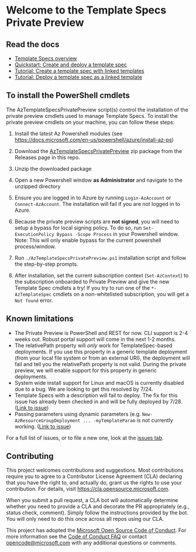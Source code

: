 # Welcome to the Template Specs Private Preview

## Read the docs

* [Template Specs overview](https://docs.microsoft.com/azure/azure-resource-manager/templates/template-specs)
* [Quickstart: Create and deploy a template spec](https://docs.microsoft.com/azure/azure-resource-manager/templates/quickstart-create-template-specs)
* [Tutorial: Create a template spec with linked templates](https://docs.microsoft.com/azure/azure-resource-manager/templates/template-specs-create-linked)
* [Tutorial: Deploy a template spec as a linked template](https://docs.microsoft.com/azure/azure-resource-manager/templates/template-specs-deploy-linked-template)

## To install the PowerShell cmdlets

The AzTemplateSpecsPrivatePreview script(s) control the installation of the private preview cmdlets used to manage Template Specs. To install the private preview cmdlets on your machine, you can follow these steps:

1. Install the latest Az Powershell modules (see https://docs.microsoft.com/en-us/powershell/azure/install-az-ps)

1. Download the [AzTemplateSpecsPrivatePreview](https://github.com/Azure/template-specs/releases/download/v0.1/AzTemplateSpecsPrivatePreview.zip) zip package from the Releases page in this repo.
1. Unzip the downloaded package
1. Open a new Powershell window **as Administrator** and navigate to the unzipped directory
1. Ensure you are logged in to Azure by running `Login-AzAccount` or `Connect-AzAccount`. The installation will fail if you are not logged in to Azure.
1. Because the private preview scripts are **not signed**, you will need to setup a bypass for local signing policy. To do so, run `Set-ExecutionPolicy Bypass -Scope Process` in your Powershell window. Note: This will only enable bypass for the current powershell process/window.
1. Run `./AzTemplateSpecsPrivatePreview.ps1` installation script and follow the step-by-step prompts.
1. After installation, set the current subscription context (`Set-AzContext`) to the subscription onboarded to Private Preview and give the new Template Spec cmdlets a try! If you try to run one of the `*-AzTemplateSpec` cmdlets on a non-whitelisted subscription, you will get a `Not found` error.

## Known limitations

* The Private Preview is PowerShell and REST for now. CLI support is 2-4 weeks out. Robust portal support will come in the next 1-2 months.
* The relativePath property will *only* work for TemplateSpec-based deployments. If you use this property in a generic template deployment (from your local file system or from an external URI), the deployment will fail and tell you the relativePath property is not valid. During the private preview, we will enable support for this property in generic deployments.
* System wide install support for Linux and macOS is currently disabled due to a bug. We are looking to get this resolved by 7/24.
* Template Specs with a description will fail to deploy. The fix for this issue has already been checked in and will be fully deployed by 7/28. ([Link to issue](https://github.com/Azure/template-specs/issues/13))
* Passing parameters using dynamic parameters (e.g. `New-AzResourceGroupDeployment ... -myTemplateParam` is not currently working. ([Link to issue](https://github.com/Azure/template-specs/issues/9))

For a full list of issues, or to file a new one, look at the [issues tab](https://github.com/azure/template-specs/issues).

## Contributing

This project welcomes contributions and suggestions.  Most contributions require you to agree to a
Contributor License Agreement (CLA) declaring that you have the right to, and actually do, grant us
the rights to use your contribution. For details, visit https://cla.opensource.microsoft.com.

When you submit a pull request, a CLA bot will automatically determine whether you need to provide
a CLA and decorate the PR appropriately (e.g., status check, comment). Simply follow the instructions
provided by the bot. You will only need to do this once across all repos using our CLA.

This project has adopted the [Microsoft Open Source Code of Conduct](https://opensource.microsoft.com/codeofconduct/).
For more information see the [Code of Conduct FAQ](https://opensource.microsoft.com/codeofconduct/faq/) or
contact [opencode@microsoft.com](mailto:opencode@microsoft.com) with any additional questions or comments.
